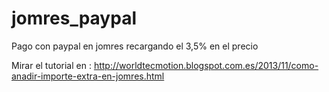 jomres_paypal
=============

Pago con paypal en jomres recargando el 3,5% en el precio

Mirar el tutorial en : http://worldtecmotion.blogspot.com.es/2013/11/como-anadir-importe-extra-en-jomres.html
